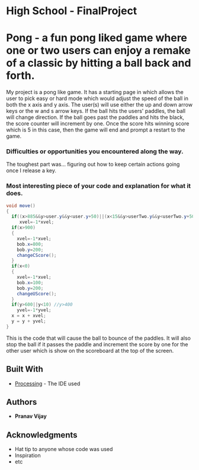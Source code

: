 # High School - FinalProject
# Pong - a fun pong liked game where one or two users can enjoy a remake of a classic by hitting a ball back and forth.

   My project is a pong like game. It has a starting page in which allows the user to pick easy or hard mode which would adjust the speed of the ball in both the x axis and y axis. The user(s) will use either the up and down arrow keys or the w and s arrow keys. If the ball hits the users' paddles, the ball will change direction. If the ball goes past the paddles and hits the black, the score counter will increment by one. Once the score hits winning score which is 5 in this case, then the game will end and prompt a restart to the game.

### Difficulties or opportunities you encountered along the way.

The toughest part was... figuring out how to keep certain actions going once I release a key.

### Most interesting piece of your code and explanation for what it does.

```Java
void move()
{
  if((x>885&&y>user.y&&y<user.y+50)||(x<15&&y>userTwo.y&&y<userTwo.y+50)) //x>585
     xvel=-1*xvel;
  if(x>900)
  {
    xvel=-1*xvel;
    bob.x=800;
    bob.y=200;
    changeCScore();
  }
  if(x<0)
  {
    xvel=-1*xvel;
    bob.x=100;
    bob.y=200;
    changeUScore();
  }
  if(y>600||y<10) //y>400
    yvel=-1*yvel;
  x = x + xvel; 
  y = y + yvel;
}
```
This is the code that will cause the ball to bounce of the paddles. It will also stop the ball if it passes the paddle and increment the score by one for the other user which is show on the scoreboard at the top of the screen.
## Built With

* [Processing](https://processing.org/) - The IDE used

## Authors

* **Pranav Vijay** 

## Acknowledgments

* Hat tip to anyone whose code was used
* Inspiration
* etc
